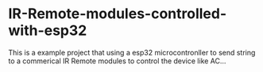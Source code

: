 # IR-Remote-modules-controlled-with-esp32
This is a example project that using a esp32 microcontronller to send string to a commerical IR Remote modules to control the device like AC...
